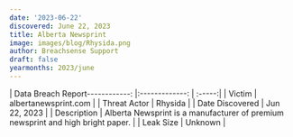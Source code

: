 ```yaml
---
date: '2023-06-22'
discovered: June 22, 2023
title: Alberta Newsprint
image: images/blog/Rhysida.png
author: Breachsense Support
draft: false
yearmonths: 2023/june
---
```


| Data Breach Report------------:     |:-------------:    | :-----:|
| Victim      | albertanewsprint.com      | 
| Threat Actor      | Rhysida      | 
| Date Discovered      | Jun 22, 2023      | 
| Description      | Alberta Newsprint is a manufacturer of premium newsprint and high bright paper.      | 
| Leak Size      | Unknown      | 

